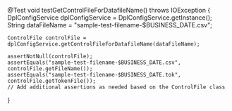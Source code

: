 @Test
void testGetControlFileForDatafileName() throws IOException {
    DplConfigService dplConfigService = DplConfigService.getInstance();
    String dataFileName = "sample-test-filename-$BUSINESS_DATE.csv";

    ControlFile controlFile = dplConfigService.getControlFileForDatafileName(dataFileName);

    assertNotNull(controlFile);
    assertEquals("sample-test-filename-$BUSINESS_DATE.csv", controlFile.getFileName());
    assertEquals("sample-test-filename-$BUSINESS_DATE.tok", controlFile.getTokenFile());
    // Add additional assertions as needed based on the ControlFile class
}
